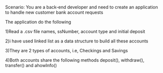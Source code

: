 Scenario: You are a back-end developer and need to create an application to handle new customer bank account requests


The application do the following

1)Read a .csv file names, ssNumber, account type and initial deposit

2)i have used linked list as a data structure to build all these accounts

3)They are 2 types of accounts, i.e, Checkings and Savings

4)Both accounts share the following methods deposit(), withdraw(), transfer() and ahowInfo()
